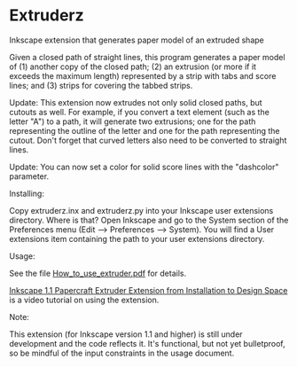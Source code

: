 # Extruderz
 Inkscape extension that generates paper model of an extruded shape

Given a closed path of straight lines, this program generates a paper model of (1) another copy of the closed path; (2) an extrusion (or more if it exceeds the maximum length) represented by a strip with tabs and score lines; and (3) strips for covering the tabbed strips.

Update: This extension now extrudes not only solid closed paths, but cutouts as well. For example, if you convert a text element (such as the letter "A") to a path, it will generate two extrusions; one for the path representing the outline of the letter and one for the path representing the cutout. Don't forget that curved letters also need to be converted to straight lines.

Update: You can now set a color for solid score lines with the "dashcolor" parameter.

Installing:
 
Copy extruderz.inx and extruderz.py into your Inkscape user extensions directory. Where is that? Open Inkscape and go to the System section of the Preferences menu (Edit --> Preferences --> System). You will find a User extensions item containing the path to your user extensions directory.

Usage:

See the file [How_to_use_extruder.pdf](https://github.com/obzerving/Extruderz/blob/main/How_to_use_extruder.pdf) for details.

[Inkscape 1.1 Papercraft Extruder Extension from Installation to Design Space](https://www.youtube.com/watch?v=lTKPwi4G5_s) is a video tutorial on using the extension.

Note:

This extension (for Inkscape version 1.1 and higher) is still under development and the code reflects it. It's functional, but not yet bulletproof, so be mindful of the input constraints in the usage document.
